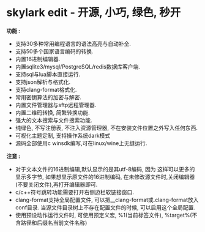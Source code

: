skylark edit - 开源, 小巧, 绿色, 秒开
==================================================================================================
**功能 :**
- 支持30多种常用编程语言的语法高亮与自动补全.
- 支持50多个国家语言编码的转换.
- 内置16进制编辑器.
- 内置sqlite3/mysql/PostgreSQL/redis数据库客户端.
- 支持sql与lua脚本直接运行.
- 支持json解析与格式化.
- 支持clang-format格式化.
- 常用密钥算法的加密与解密.
- 内置文件管理器与sftp远程管理器.
- 内置二维码转换, 简繁转换功能.
- 强大的文本搜索与文件搜索功能.
- 纯绿色, 不写注册表, 不注入资源管理器, 不在安装文件位置之外写入任何东西.
- 可视化主题定制, 支持操作系统dark模式
- 源码全部使用c winsdk编写,可在linux/wine上无缝运行.

**注意 :**
- 对于文本文件的16进制编辑,默认显示的是其utf-8编码, 因为
  这样可以更多的显示多字节, 如果想显示原文件的16进制编码,
  在未修改源文件时,关闭编辑器(不要关闭文件),再打开编辑器即可.
- c/c++符号跳转功能需要打开右侧边栏软链接窗口.
- clang-format支持全局配置文件, 可以把__clang-format或.clang-format放入conf目录.
  当源文件目录树上不存在配置文件的时候, 可以启用这个全局配置.
- 使用预设动作运行文件时, 可使用预定义宏, %1(当前标签文件), %target%(不含路径和后缀名当前文件名称)
  